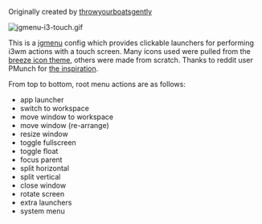 Originally created by [throwyourboatsgently](https://github.com/throwyourboatsgently)

![jgmenu-i3-touch.gif](https://raw.githubusercontent.com/throwyourboatsgently/.config/master/jgmenu/i3-touch/jgmenu.gif)

This is a [jgmenu](https://github.com/johanmalm/jgmenu) config which provides clickable launchers for performing i3wm actions with a touch screen. Many icons used were pulled from the [breeze icon theme](https://github.com/KDE/breeze-icons), others were made from scratch. Thanks to reddit user PMunch for [the inspiration](https://www.reddit.com/r/i3wm/comments/52wgst/i3_with_touch_controls/).

From top to bottom, root menu actions are as follows:

* app launcher
* switch to workspace
* move window to workspace
* move window (re-arrange)
* resize window
* toggle fullscreen
* toggle float
* focus parent
* split horizontal
* split vertical
* close window
* rotate screen
* extra launchers
* system menu
